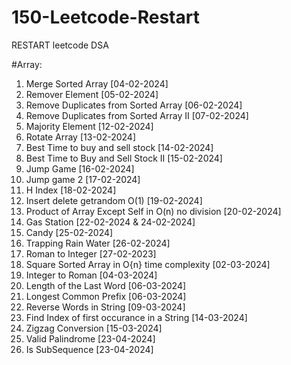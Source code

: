 # 150-Leetcode-Restart
RESTART leetcode DSA


#Array:
1. Merge Sorted Array [04-02-2024]
2. Remover Element [05-02-2024]
3. Remove Duplicates from Sorted Array [06-02-2024]
4. Remove Duplicates from Sorted Array II [07-02-2024]
5. Majority Element [12-02-2024]
6. Rotate Array [13-02-2024]
7. Best Time to buy and sell stock [14-02-2024]
8. Best Time to Buy and Sell Stock II [15-02-2024]
9. Jump Game [16-02-2024]
10. Jump game 2 [17-02-2024]
11. H Index [18-02-2024]
12. Insert delete getrandom O(1) [19-02-2024]
13. Product of Array Except Self in O(n) no division [20-02-2024]
14. Gas Station [22-02-2024 & 24-02-2024]
15. Candy [25-02-2024]
16. Trapping Rain Water [26-02-2024]
17. Roman to Integer [27-02-2023]
18. Square Sorted Array in O{n} time complexity [02-03-2024]
19. Integer to Roman [04-03-2024]
20. Length of the Last Word [06-03-2024]
21.  Longest Common Prefix [06-03-2024]
22.  Reverse Words in String [09-03-2024]
23.  Find Index of first occurance in a String [14-03-2024]
24.  Zigzag Conversion [15-03-2024]
25.  Valid Palindrome [23-04-2024]
26.  Is SubSequence [23-04-2024]
